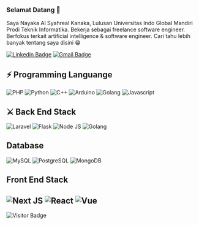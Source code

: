 ### Selamat Datang 👋

Saya Nayaka Al Syahreal Kanaka, Lulusan Universitas Indo Global Mandiri Prodi Teknik Informatika. Bekerja sebagai freelance software engineer. Berfokus terkait artificial intelligence & software engineer. Cari tahu lebih banyak tentang saya disini 😁

[![Linkedin Badge](https://img.shields.io/badge/-alkanayaka-blue?style=flat-square&logo=Linkedin&logoColor=white&link=https://www.linkedin.com/in/alkanayaka/)](https://www.linkedin.com/in/alkanayaka/)
[![Gmail Badge](https://img.shields.io/badge/-nayakaalsyahrealkanaka@gmail.com-c14438?style=flat-square&logo=Gmail&logoColor=white&link=mailto:nayakaalsyahrealkanaka@gmail.com)](mailto:nayakaalsyahrealkanaka@gmail.com)


## ⚡ Programming Languange
![PHP](https://img.shields.io/badge/php-%23777BB4.svg?style=for-the-badge&logo=php&logoColor=white)
![Python](https://img.shields.io/badge/python-3670A0?style=for-the-badge&logo=python&logoColor=ffdd54)
![C++](https://img.shields.io/badge/c++-%2300599C.svg?style=for-the-badge&logo=c%2B%2B&logoColor=white)
![Arduino](https://img.shields.io/badge/-Arduino-00979D?style=for-the-badge&logo=Arduino&logoColor=white)
![Golang](https://img.shields.io/badge/Go-00ADD8?style=for-the-badge&logo=go&logoColor=white)
![Javascript](https://img.shields.io/badge/JavaScript-F7DF1E?style=for-the-badge&logo=javascript&logoColor=black)

## ⚔ Back End Stack
![Laravel](https://img.shields.io/badge/laravel-%23FF2D20.svg?style=for-the-badge&logo=laravel&logoColor=white)
![Flask](https://img.shields.io/badge/flask-%23000.svg?style=for-the-badge&logo=flask&logoColor=white)
![Node JS](https://img.shields.io/badge/Node.js-43853D?style=for-the-badge&logo=node.js&logoColor=white)
![Golang](https://img.shields.io/badge/Go-00ADD8?style=for-the-badge&logo=go&logoColor=white)


## Database
![MySQL](https://img.shields.io/badge/mysql-%2300f.svg?style=for-the-badge&logo=mysql&logoColor=white)
![PostgreSQL](https://img.shields.io/badge/PostgreSQL-316192?style=for-the-badge&logo=postgresql&logoColor=white)
![MongoDB](https://img.shields.io/badge/MongoDB-4EA94B?style=for-the-badge&logo=mongodb&logoColor=white)


## Front End Stack
![Next JS](https://img.shields.io/badge/Next-black?style=for-the-badge&logo=next.js&logoColor=white)
![React](https://img.shields.io/badge/React-20232A?style=for-the-badge&logo=react&logoColor=61DAFB)
![Vue](https://img.shields.io/badge/Vue.js-35495E?style=for-the-badge&logo=vue.js&logoColor=4FC08D)
---
![Visitor Badge](https://visitor-badge.laobi.icu/badge?page_id=nayyyyy.nayyyyy)
